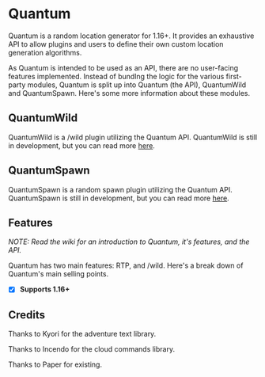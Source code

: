 # Quantum

Quantum is a random location generator for 1.16+. It provides an exhaustive API to allow plugins and users to define their own custom location generation algorithms.

As Quantum is intended to be used as an API, there are no user-facing features implemented. Instead of bundlng the logic for the various first-party modules, Quantum is split up into Quantum (the API), QuantumWild and QuantumSpawn. Here's some more information about these modules.

## QuantumWild

QuantumWild is a /wild plugin utilizing the Quantum API. QuantumWild is still in development, but you can read more [here](#).

## QuantumSpawn

QuantumSpawn is a random spawn plugin utilizing the Quantum API. QuantumSpawn is still in development, but you can read more [here](#).

## Features

_NOTE: Read the wiki for an introduction to Quantum, it's features, and the API._

Quantum has two main features: RTP, and /wild. Here's a break down of Quantum's main selling points.

- [x] **Supports 1.16+**
    
## Credits

Thanks to Kyori for the adventure text library.

Thanks to Incendo for the cloud commands library.

Thanks to Paper for existing.

